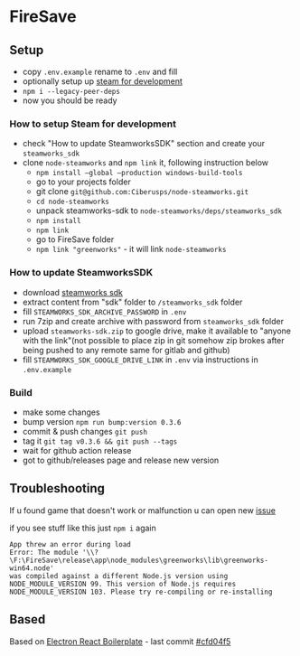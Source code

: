 # FireSave

## Setup

- copy `.env.example` rename to `.env` and fill
- optionally setup up [steam for development](#How-to-setup-Steam-for-development)
- `npm i --legacy-peer-deps`
- now you should be ready

### How to setup Steam for development

- check "How to update SteamworksSDK" section and create your `steamworks_sdk`
- clone `node-steamworks` and `npm link` it, following instruction below
  - `npm install –global –production windows-build-tools`
  - go to your projects folder
  - git clone `git@github.com:Ciberusps/node-steamworks.git`
  - `cd node-steamworks`
  - unpack steamworks-sdk to `node-steamworks/deps/steamworks_sdk`
  - `npm install`
  - `npm link`
  - go to FireSave folder
  - `npm link "greenworks"` - it will link `node-steamworks`

### How to update SteamworksSDK

- download [steamworks sdk](https://partner.steamgames.com/downloads/list)
- extract content from "sdk" folder to `/steamworks_sdk` folder
- fill `STEAMWORKS_SDK_ARCHIVE_PASSWORD` in `.env`
- run 7zip and create archive with password from `steamworks_sdk` folder
- upload `steamworks-sdk.zip` to google drive, make it available to "anyone with the link"(not possible to place zip in git somehow zip brokes after being pushed to any remote same for gitlab and github)
- fill `STEAMWORKS_SDK_GOOGLE_DRIVE_LINK` in `.env` via instructions in `.env.example`

### Build

- make some changes
- bump version `npm run bump:version 0.3.6`
- commit & push changes `git push`
- tag it `git tag v0.3.6 && git push --tags`
- wait for github action release
- got to github/releases page and release new version

## Troubleshooting

If u found game that doesn't work or malfunction u can open new [issue](https://github.com/Ciberusps/FireSave/issues)

if you see stuff like this just `npm i` again

```
App threw an error during load
Error: The module '\\?\F:\FireSave\release\app\node_modules\greenworks\lib\greenworks-win64.node'
was compiled against a different Node.js version using
NODE_MODULE_VERSION 99. This version of Node.js requires
NODE_MODULE_VERSION 103. Please try re-compiling or re-installing
```

## Based

Based on [Electron React Boilerplate](https://github.com/electron-react-boilerplate/electron-react-boilerplate) - last commit [#cfd04f5](https://github.com/electron-react-boilerplate/electron-react-boilerplate/commit/cfd04f5375ea5b43ec1c735c078eaaa4fe8cc074)
